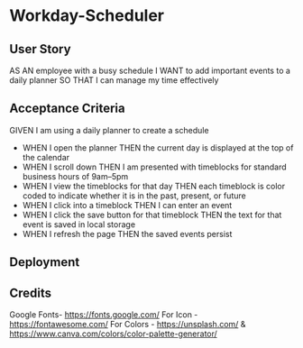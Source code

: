 # Workday-Scheduler


## User Story

AS AN employee with a busy schedule
I WANT to add important events to a daily planner
SO THAT I can manage my time effectively



## Acceptance Criteria

GIVEN I am using a daily planner to create a schedule
* WHEN I open the planner
THEN the current day is displayed at the top of the calendar
* WHEN I scroll down
THEN I am presented with timeblocks for standard business hours of 9am&ndash;5pm
* WHEN I view the timeblocks for that day
THEN each timeblock is color coded to indicate whether it is in the past, present, or future
* WHEN I click into a timeblock
THEN I can enter an event
* WHEN I click the save button for that timeblock
THEN the text for that event is saved in local storage
* WHEN I refresh the page
THEN the saved events persist

## Deployment 


## Credits

Google Fonts- https://fonts.google.com/
For Icon - https://fontawesome.com/
For Colors - https://unsplash.com/ & https://www.canva.com/colors/color-palette-generator/ 
